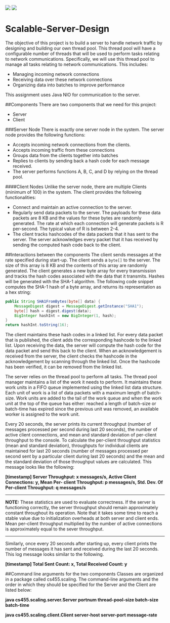 ![](https://www.code-inspector.com/project/12395/score/svg?branch=master)
![](https://www.code-inspector.com/project/12395/status/svg?branch=master)

# Scalable-Server-Design

The objective of this project is to build a server to handle network traffic by designing and
building our own thread pool. This thread pool will have a configurable number of threads that will be
used to perform tasks relating to network communications. Specifically, we will use this thread pool to
manage all tasks relating to network communications. This includes:

* Managing incoming network connections
* Receiving data over these network connections
* Organizing data into batches to improve performance

This assignment uses Java NIO for communication to the server.

##Components
There are two components that we need for this project: 
* Server
* Client

###Server Node
There is exactly one server node in the system. The server node provides the following functions:
* Accepts incoming network connections from the clients.
* Accepts incoming traffic from these connections
* Groups data from the clients together into batches
* Replies to clients by sending back a hash code for each message received.
* The server performs functions A, B, C, and D by relying on the thread pool.

####Client Nodes
Unlike the server node, there are multiple Clients (minimum of 100) in the system. 
The client provides the following functionalities:
* Connect and maintain an active connection to the server.
* Regularly send data packets to the server. The payloads for these data packets are 8 KB and
the values for these bytes are randomly generated. The rate at which each connection will
generate packets is R per-second. The typical value of R is between 2-4.
* The client tracks hashcodes of the data packets that it has sent to the server. The server
acknowledges every packet that it has received by sending the computed hash code back to
the client.

##Interactions between the components
The client sends messages at the rate specified during start-up. The client sends a `byte[]`
to the server. The size of this array is 8 KB and the contents of this array are randomly generated. The
client generates a new byte array for every transmission and tracks the hash codes associated with
the data that it transmits. Hashes will be generated with the SHA-1 algorithm. The following code
snippet computes the SHA-1 hash of a byte array, and returns its representation as a hex string:
```java
public String SHA1FromBytes(byte[] data) {
    MessageDigest digest = MessageDigest.getInstance("SHA1");
    byte[] hash = digest.digest(data);
    BigInteger hashInt = new BigInteger(1, hash);
}
return hashInt.toString(16);
```

The client maintains these hash codes in a linked list. For every data packet that is published, the client
adds the corresponding hashcode to the linked list. Upon receiving the data, the server will compute the
hash code for the data packet and send this back to the client. When an acknowledgement is received
from the server, the client checks the hashcode in the acknowledgement by scanning through the linked
list. Once the hashcode has been verified, it can be removed from the linked list.

The server relies on the thread pool to perform all tasks. 
The thread pool manager maintains a list of the work it needs to perform. It maintains these
work units in a FIFO queue implemented using the linked list data structure. Each unit of work is a list
of data packets with a maximum length of batch-size. Work units are added to the tail of the work
queue and when the work unit at the top of the queue has either: reached a length of batch-size
or batch-time has expired since the previous unit was removed, an available worker is assigned to
the work unit.

Every 20 seconds, the server prints its current throughput (number of messages processed per
second during last 20 seconds), the number of active client connections, and mean and standard
deviation of per-client throughput to the console. To calculate the per-client throughput statistics
(mean and standard deviation), throughputs for individual clients are maintained for last 20
seconds (number of messages processed per second sent by a particular client during last 20 seconds)
and the mean and the standard deviation of those throughput values are calculated. This message looks like the
 following:
 
**[timestamp] Server Throughput: x messages/s, Active Client Connections: y, Mean Per-
client Throughput: p messages/s, Std. Dev. Of Per-client Throughput: q messages/s**

***
**NOTE:**
These statistics are used to evaluate correctness.
If the server is functioning correctly, the server throughput
should remain approximately constant throughout its operation. Note that it takes some time to
reach a stable value due to initialization overheads at both server and client ends. Mean per-client
throughput multiplied by the number of active connections is approximately equal to the sever
throughput.
***

Similarly, once every 20 seconds after starting up, every client prints the number of messages it
has sent and received during the last 20 seconds. This log message looks similar to the following.

**[timestamp] Total Sent Count: x, Total Received Count: y**

##Command line arguments for the two components
Classes are organized in a package called cs455.scaling. The command-line arguments
and the order in which they should be specified for the Server and the Client are listed below:

**java cs455.scaling.server.Server portnum thread-pool-size batch-size batch-time**

**java cs455.scaling.client.Client server-host server-port message-rate**